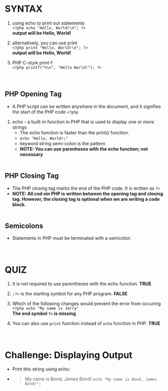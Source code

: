 # SYNTAX
1. using echo to print out statements<br/>
`<?php
    echo "Hello, World!\n";
?>`<br/>
**output will be Hello, World!**<br/>

2. alternatively, you can use print<br/>
`<?php
    print "Hello, World!\n";
?>`<br/>
**output will be Hello, World!**<br/>

3.  PHP C-style print-f <br/>
`<?php
    printf("%\n", "Hello World!");
?>`<br/><br/><br/>


## PHP Opening Tag<br/>
- A PHP script can be written anywhere in the document, and it signifies the start of the PHP code 
`<?php`

1. echo - a built-in function in PHP that is used to display one or more strings
    - The echo function is faster than the print() function.
    - `echo "Hello, World!;"`
    - keyword string semi-colon is the pattern
    - **NOTE: You can use parenheses with the echo function; not necessary**<br/><br/>

## PHP Closing Tag<br/>
- The PHP closing tag marks the end of the PHP code. It is written as `?>`
- **NOTE: All cod ein PHP is written between the opening tag and closing tag. However, the closing tag is optional when we are writing a code block.**<br/><br/>


## Semicolons
- Statements in PHP must be terminated with a semicolon<br/><br/><br/>

# QUIZ
1. It is not required to use parentheses with the echo function. **TRUE**

2. `;?>` is the starting symbol for any PHP program. **FALSE**

3. Which of the following changes would prevent the error from occuring <br/>
`<?php
echo "My name is Jerry"`<br/>
**The end symbol `?>` is missing**

4. You can also use `print` function instead of `echo` function in PHP. **TRUE**<br/><br/><br/>


# Challenge: Displaying Output
- Print this string using echo:
- > My name is Bond, James Bond!
`echo "My name is Bond, James Bond!";`